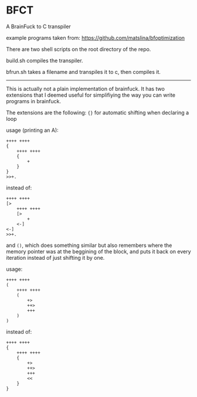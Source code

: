 # BFCT
A BrainFuck to C transpiler

example programs taken from:
https://github.com/matslina/bfoptimization

There are two shell scripts on the root directory of the repo.

build.sh compiles the transpiler.

bfrun.sh takes a filename and transpiles it to c, then compiles it.

---

This is actually not a plain implementation of brainfuck. It has two extensions that I deemed useful for simplifiying the way you can write programs in brainfuck.

The extensions are the following:
`{}` for automatic shifting when declaring a loop

usage (printing an A):

    ++++ ++++
    {
        ++++ ++++
        {
            +
        }
    }
    >>+.

instead of:

    ++++ ++++
    [>
        ++++ ++++
        [>
            +
        <-]
    <-]
    >>+.
    
and `()`, which does something similar but also remembers where the memory pointer was at the beggining of the block, and puts it back on every iteration instead of just shifting it by one.

usage:

    ++++ ++++
    (
        ++++ ++++
        (
            +>
            ++>
            +++
        )
    )

instead of:

    ++++ ++++
    {
        ++++ ++++
        {
            +>
            ++>
            +++
            <<
        }
    }
